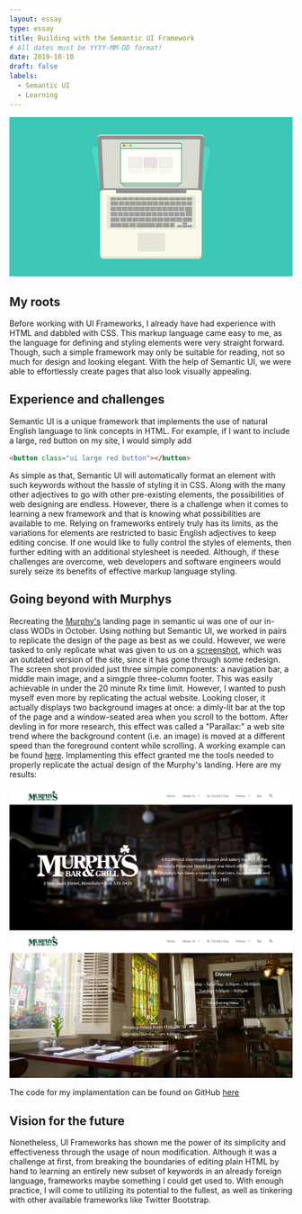 ```yaml
---
layout: essay
type: essay
title: Building with the Semantic UI Framework
# All dates must be YYYY-MM-DD format!
date: 2019-10-10
draft: false
labels:
  - Semantic UI
  - Learning
---
```


<img src="../images/semantic-ui-laptop.jpg">

## My roots
Before working with UI Frameworks, I already have had experience with HTML and dabbled with CSS. This markup language came easy to me, as the language for defining and styling elements were very straight forward. Though, such a simple framework may only be suitable for reading, not so much for design and looking elegant. With the help of Semantic UI, we were able to effortlessly create pages that also look visually appealing.

## Experience and challenges
Semantic UI is a unique framework that implements the use of natural English language to link concepts in HTML. For example, if I want to include a large, red button on my site, I would simply add 
```html
<button class="ui large red button"></button>
``` 
As simple as that, Semantic UI will automatically format an element with such keywords without the hassle of styling it in CSS. Along with the many other adjectives to go with other pre-existing elements, the possibilities of web designing are endless. However, there is a challenge when it comes to learning a new framework and that is knowing what possibilities are available to me. Relying on frameworks entirely truly has its limits, as the variations for elements are restricted to basic English adjectives to keep editing concise. If one would like to fully control the styles of elements, then further editing with an additional stylesheet is needed. Although, if these challenges are overcome, web developers and software engineers would surely seize its benefits of effective markup language styling.

## Going beyond with Murphys
Recreating the [Murphy's](http://murphyshawaii.com/) landing page in semantic ui was one of our in-class WODs in October. Using nothing but Semantic UI, we worked in pairs to replicate the design of the page as best as we could. However, we were tasked to only replicate what was given to us on a [screenshot](http://courses.ics.hawaii.edu/ics314f19/morea/ui-frameworks/inclass-murphys.html), which was an outdated version of the site, since it has gone through some redesign. The screen shot provided just three simple components: a navigation bar, a middle main image, and a simgple three-column footer. This was easily achievable in under the 20 minute Rx time limit. However, I wanted to push myself even more by replicating the actual website. Looking closer, it actually displays two background images at once: a dimly-lit bar at the top of the page and a window-seated area when you scroll to the bottom. After devling in for more research, this effect was called a "Parallax:" a web site trend where the background content (i.e. an image) is moved at a different speed than the foreground content while scrolling. A working example can be found [here](https://www.w3schools.com/howto/howto_css_parallax.asp). Implamenting this effect granted me the tools needed to properly replicate the actual design of the Murphy's landing. Here are my results:

<img src="../images/murphys.png">

<img src="../images/murphys-2.png">

The code for my implamentation can be found on GitHub [here](https://github.com/nadine-alcantara/murphys/tree/background-effect)

## Vision for the future
Nonetheless, UI Frameworks has shown me the power of its simplicity and effectiveness through the usage of noun modification. Although it was a challenge at first, from breaking the boundaries of editing plain HTML by hand to learning an entirely new subset of keywords in an already foreign language, frameworks maybe something I could get used to. With enough practice, I will come to utilizing its potential to the fullest, as well as tinkering with other available frameworks like Twitter Bootstrap. 
